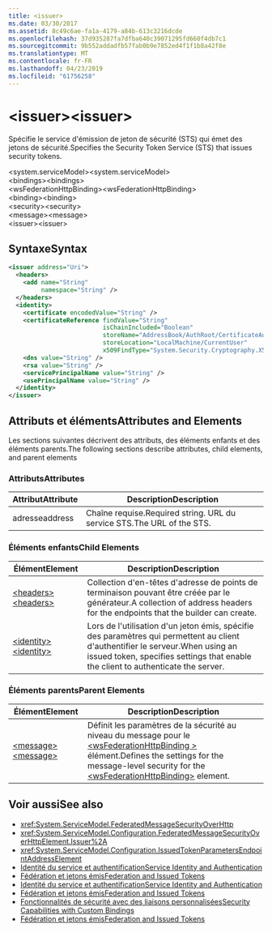 ```yaml
---
title: <issuer>
ms.date: 03/30/2017
ms.assetid: 8c49c6ae-fa1a-4179-a84b-613c3216dcde
ms.openlocfilehash: 37d935287fa7dfba640c39071295fd660f4db7c1
ms.sourcegitcommit: 9b552addadfb57fab0b9e7852ed4f1f1b8a42f8e
ms.translationtype: MT
ms.contentlocale: fr-FR
ms.lasthandoff: 04/23/2019
ms.locfileid: "61756258"
---
```

# <a name="issuer"></a><span data-ttu-id="f7ca0-101">\<issuer></span><span class="sxs-lookup"><span data-stu-id="f7ca0-101">\<issuer></span></span>
<span data-ttu-id="f7ca0-102">Spécifie le service d'émission de jeton de sécurité (STS) qui émet des jetons de sécurité.</span><span class="sxs-lookup"><span data-stu-id="f7ca0-102">Specifies the Security Token Service (STS) that issues security tokens.</span></span>  
  
 <span data-ttu-id="f7ca0-103">\<system.serviceModel></span><span class="sxs-lookup"><span data-stu-id="f7ca0-103">\<system.serviceModel></span></span>  
<span data-ttu-id="f7ca0-104">\<bindings></span><span class="sxs-lookup"><span data-stu-id="f7ca0-104">\<bindings></span></span>  
<span data-ttu-id="f7ca0-105">\<wsFederationHttpBinding></span><span class="sxs-lookup"><span data-stu-id="f7ca0-105">\<wsFederationHttpBinding></span></span>  
<span data-ttu-id="f7ca0-106">\<binding></span><span class="sxs-lookup"><span data-stu-id="f7ca0-106">\<binding></span></span>  
<span data-ttu-id="f7ca0-107">\<security></span><span class="sxs-lookup"><span data-stu-id="f7ca0-107">\<security></span></span>  
<span data-ttu-id="f7ca0-108">\<message></span><span class="sxs-lookup"><span data-stu-id="f7ca0-108">\<message></span></span>  
<span data-ttu-id="f7ca0-109">\<issuer></span><span class="sxs-lookup"><span data-stu-id="f7ca0-109">\<issuer></span></span>  
  
## <a name="syntax"></a><span data-ttu-id="f7ca0-110">Syntaxe</span><span class="sxs-lookup"><span data-stu-id="f7ca0-110">Syntax</span></span>  
  
```xml  
<issuer address="Uri">
  <headers>
    <add name="String"
         namespace="String" />
  </headers>
  <identity>
    <certificate encodedValue="String" />
    <certificateReference findValue="String"
                          isChainIncluded="Boolean"
                          storeName="AddressBook/AuthRoot/CertificateAuthority/Disallowed/My/Root/TrustedPeople/TrustedPublisher"
                          storeLocation="LocalMachine/CurrentUser"
                          x509FindType="System.Security.Cryptography.X509certificates.X509findtype" />
    <dns value="String" />
    <rsa value="String" />
    <servicePrincipalName value="String" />
    <usePrincipalName value="String" />
  </identity>
</issuer>
```  
  
## <a name="attributes-and-elements"></a><span data-ttu-id="f7ca0-111">Attributs et éléments</span><span class="sxs-lookup"><span data-stu-id="f7ca0-111">Attributes and Elements</span></span>  
 <span data-ttu-id="f7ca0-112">Les sections suivantes décrivent des attributs, des éléments enfants et des éléments parents.</span><span class="sxs-lookup"><span data-stu-id="f7ca0-112">The following sections describe attributes, child elements, and parent elements</span></span>  
  
### <a name="attributes"></a><span data-ttu-id="f7ca0-113">Attributs</span><span class="sxs-lookup"><span data-stu-id="f7ca0-113">Attributes</span></span>  
  
|<span data-ttu-id="f7ca0-114">Attribut</span><span class="sxs-lookup"><span data-stu-id="f7ca0-114">Attribute</span></span>|<span data-ttu-id="f7ca0-115">Description</span><span class="sxs-lookup"><span data-stu-id="f7ca0-115">Description</span></span>|  
|---------------|-----------------|  
|<span data-ttu-id="f7ca0-116">adresse</span><span class="sxs-lookup"><span data-stu-id="f7ca0-116">address</span></span>|<span data-ttu-id="f7ca0-117">Chaîne requise.</span><span class="sxs-lookup"><span data-stu-id="f7ca0-117">Required string.</span></span> <span data-ttu-id="f7ca0-118">URL du service STS.</span><span class="sxs-lookup"><span data-stu-id="f7ca0-118">The URL of the STS.</span></span>|  
  
### <a name="child-elements"></a><span data-ttu-id="f7ca0-119">Éléments enfants</span><span class="sxs-lookup"><span data-stu-id="f7ca0-119">Child Elements</span></span>  
  
|<span data-ttu-id="f7ca0-120">Élément</span><span class="sxs-lookup"><span data-stu-id="f7ca0-120">Element</span></span>|<span data-ttu-id="f7ca0-121">Description</span><span class="sxs-lookup"><span data-stu-id="f7ca0-121">Description</span></span>|  
|-------------|-----------------|  
|[<span data-ttu-id="f7ca0-122">\<headers></span><span class="sxs-lookup"><span data-stu-id="f7ca0-122">\<headers></span></span>](../../../../../docs/framework/configure-apps/file-schema/wcf/headers-element.md)|<span data-ttu-id="f7ca0-123">Collection d'en-têtes d'adresse de points de terminaison pouvant être créée par le générateur.</span><span class="sxs-lookup"><span data-stu-id="f7ca0-123">A collection of address headers for the endpoints that the builder can create.</span></span>|  
|[<span data-ttu-id="f7ca0-124">\<identity></span><span class="sxs-lookup"><span data-stu-id="f7ca0-124">\<identity></span></span>](../../../../../docs/framework/configure-apps/file-schema/wcf/identity.md)|<span data-ttu-id="f7ca0-125">Lors de l'utilisation d'un jeton émis, spécifie des paramètres qui permettent au client d'authentifier le serveur.</span><span class="sxs-lookup"><span data-stu-id="f7ca0-125">When using an issued token, specifies settings that enable the client to authenticate the server.</span></span>|  
  
### <a name="parent-elements"></a><span data-ttu-id="f7ca0-126">Éléments parents</span><span class="sxs-lookup"><span data-stu-id="f7ca0-126">Parent Elements</span></span>  
  
|<span data-ttu-id="f7ca0-127">Élément</span><span class="sxs-lookup"><span data-stu-id="f7ca0-127">Element</span></span>|<span data-ttu-id="f7ca0-128">Description</span><span class="sxs-lookup"><span data-stu-id="f7ca0-128">Description</span></span>|  
|-------------|-----------------|  
|[<span data-ttu-id="f7ca0-129">\<message></span><span class="sxs-lookup"><span data-stu-id="f7ca0-129">\<message></span></span>](../../../../../docs/framework/configure-apps/file-schema/wcf/message-element-of-wsfederationhttpbinding.md)|<span data-ttu-id="f7ca0-130">Définit les paramètres de la sécurité au niveau du message pour le [ \<wsFederationHttpBinding >](../../../../../docs/framework/configure-apps/file-schema/wcf/wsfederationhttpbinding.md) élément.</span><span class="sxs-lookup"><span data-stu-id="f7ca0-130">Defines the settings for the message-level security for the [\<wsFederationHttpBinding>](../../../../../docs/framework/configure-apps/file-schema/wcf/wsfederationhttpbinding.md) element.</span></span>|  
  
## <a name="see-also"></a><span data-ttu-id="f7ca0-131">Voir aussi</span><span class="sxs-lookup"><span data-stu-id="f7ca0-131">See also</span></span>

- <xref:System.ServiceModel.FederatedMessageSecurityOverHttp>
- <xref:System.ServiceModel.Configuration.FederatedMessageSecurityOverHttpElement.Issuer%2A>
- <xref:System.ServiceModel.Configuration.IssuedTokenParametersEndpointAddressElement>
- [<span data-ttu-id="f7ca0-132">Identité du service et authentification</span><span class="sxs-lookup"><span data-stu-id="f7ca0-132">Service Identity and Authentication</span></span>](../../../../../docs/framework/wcf/feature-details/service-identity-and-authentication.md)
- [<span data-ttu-id="f7ca0-133">Fédération et jetons émis</span><span class="sxs-lookup"><span data-stu-id="f7ca0-133">Federation and Issued Tokens</span></span>](../../../../../docs/framework/wcf/feature-details/federation-and-issued-tokens.md)
- [<span data-ttu-id="f7ca0-134">Identité du service et authentification</span><span class="sxs-lookup"><span data-stu-id="f7ca0-134">Service Identity and Authentication</span></span>](../../../../../docs/framework/wcf/feature-details/service-identity-and-authentication.md)
- [<span data-ttu-id="f7ca0-135">Fédération et jetons émis</span><span class="sxs-lookup"><span data-stu-id="f7ca0-135">Federation and Issued Tokens</span></span>](../../../../../docs/framework/wcf/feature-details/federation-and-issued-tokens.md)
- [<span data-ttu-id="f7ca0-136">Fonctionnalités de sécurité avec des liaisons personnalisées</span><span class="sxs-lookup"><span data-stu-id="f7ca0-136">Security Capabilities with Custom Bindings</span></span>](../../../../../docs/framework/wcf/feature-details/security-capabilities-with-custom-bindings.md)
- [<span data-ttu-id="f7ca0-137">Fédération et jetons émis</span><span class="sxs-lookup"><span data-stu-id="f7ca0-137">Federation and Issued Tokens</span></span>](../../../../../docs/framework/wcf/feature-details/federation-and-issued-tokens.md)
